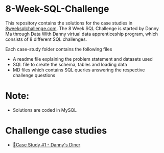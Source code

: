 # 8-Week-SQL-Challenge

This repository contains the solutions for the case studies in [8weeksqlchallenge.com](https://8weeksqlchallenge.com/). The 8 Week SQL Challenge is started by Danny Ma through Data With Danny virtual data apprenticeship program, which consists of 8 different SQL challenges.

Each case-study folder contains the following files

* A readme file explaining the problem statement and datasets used
* SQL file to create the schema, tables and loading data
* MD files which contains SQL queries answering the respective challenge questions
  
# Note:

* Solutions are coded in MySQL
  
# Challenge case studies
* [🍜Case Study #1 - Danny's Diner](https://8weeksqlchallenge.com/case-study-1/)
